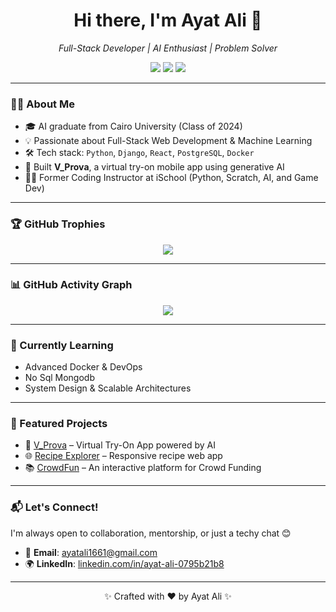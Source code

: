 <h1 align="center">Hi there, I'm Ayat Ali 👋</h1>

<p align="center">
  <i> Full-Stack Developer | AI Enthusiast | Problem Solver</i>
</p>

<p align="center">
  <a href="mailto:ayatali1661@gmail.com"><img src="https://img.shields.io/badge/email-D14836?style=for-the-badge&logo=gmail&logoColor=white"/></a>
  <a href="https://www.linkedin.com/in/ayat-ali-0795b21b8/"><img src="https://img.shields.io/badge/linkedin-0077B5?style=for-the-badge&logo=linkedin&logoColor=white"/></a>
  <a href="https://github.com/Ayat166"><img src="https://img.shields.io/github/followers/ayatali?label=Follow&style=social"/></a>
</p>

---

### 👩‍💻 About Me
- 🎓 AI graduate from Cairo University (Class of 2024)
- 💡 Passionate about Full-Stack Web Development & Machine Learning
- 🛠️ Tech stack: `Python`, `Django`, `React`, `PostgreSQL`, `Docker`
- 📱 Built **V_Prova**, a virtual try-on mobile app using generative AI
- 👩‍🏫 Former Coding Instructor at iSchool (Python, Scratch, AI, and Game Dev)
---

### 🏆 GitHub Trophies

<p align="center">
  <img src="https://github-profile-trophy.vercel.app/?username=Ayat166&theme=gruvbox&no-frame=true&no-bg=true&margin-w=4"/>
</p>

---


### 📊 GitHub Activity Graph

<p align="center">
  <img src="https://github-readme-activity-graph.vercel.app/graph?username=Ayat166&theme=react-dark&area=true&hide_border=true"/>
</p>

---

### 🧠 Currently Learning
- Advanced Docker & DevOps
- No Sql Mongodb
- System Design & Scalable Architectures

---

### 🌟 Featured Projects
- 💅 [V_Prova](https://github.com/Ayat166/GP_BackEnd) – Virtual Try-On App powered by AI
- 🌐 [Recipe Explorer](https://github.com/EslamAsHhraf/Recipe-Frontend) – Responsive recipe web app
- 📚 [CrowdFun](https://github.com/Ayat166/Crowd_Funding_Frontend) – An interactive platform for Crowd Funding 

---

### 📬 Let's Connect!

I'm always open to collaboration, mentorship, or just a techy chat 😊

- 📧 **Email**: ayatali1661@gmail.com  
- 🌍 **LinkedIn**: [linkedin.com/in/ayat-ali-0795b21b8](https://www.linkedin.com/in/ayat-ali-0795b21b8/)

---

<p align="center">✨ Crafted with ❤️ by Ayat Ali ✨</p>
